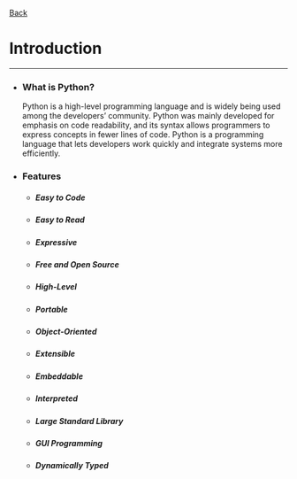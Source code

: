 [Back](/main/basic.md)

# Introduction
---

- ### What is Python?
  Python is a high-level programming language and is widely being used among the developers’ community. Python was mainly developed for emphasis on code readability, and its syntax allows programmers to express concepts in fewer lines of code. Python is a programming language that lets developers work quickly and integrate systems more efficiently.  
  
- ### Features
  - ##### Easy to Code
  - ##### Easy to Read
  - ##### Expressive
  - ##### Free and Open Source
  - ##### High-Level
  - ##### Portable
  - ##### Object-Oriented
  - ##### Extensible
  - ##### Embeddable
  - ##### Interpreted
  - ##### Large Standard Library
  - ##### GUI Programming
  - ##### Dynamically Typed